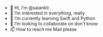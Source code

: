 - 👋 Hi, I’m @saianklr
- 👀 I’m interested in everything, really
- 🌱 I’m currently learning Swift and Python
- 💞️ I’m looking to collaborate on don't know
- 📫 How to reach me Mail please

<!---
saianklr/saianklr is a ✨ special ✨ repository because its `README.md` (this file) appears on your GitHub profile.
You can click the Preview link to take a look at your changes.
--->
